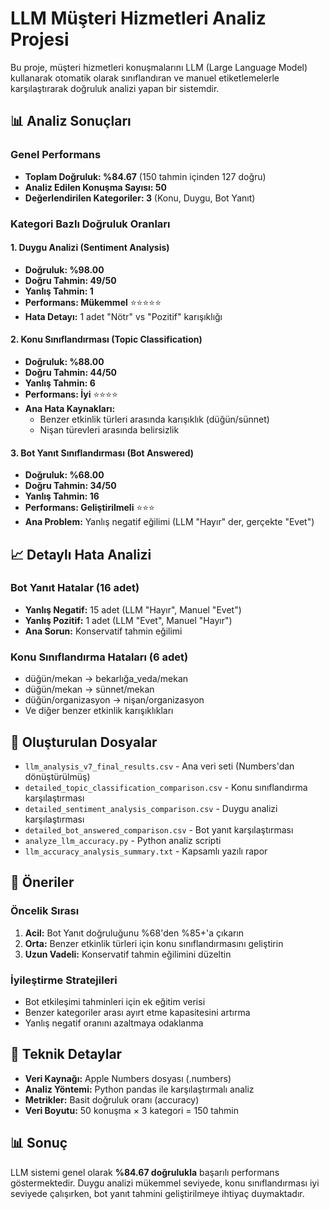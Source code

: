 # LLM Müşteri Hizmetleri Analiz Projesi

Bu proje, müşteri hizmetleri konuşmalarını LLM (Large Language Model) kullanarak otomatik olarak sınıflandıran ve manuel etiketlemelerle karşılaştırarak doğruluk analizi yapan bir sistemdir.

## 📊 Analiz Sonuçları

### Genel Performans
- **Toplam Doğruluk: %84.67** (150 tahmin içinden 127 doğru)
- **Analiz Edilen Konuşma Sayısı: 50**
- **Değerlendirilen Kategoriler: 3** (Konu, Duygu, Bot Yanıt)

### Kategori Bazlı Doğruluk Oranları

#### 1. Duygu Analizi (Sentiment Analysis)
- **Doğruluk: %98.00** 
- **Doğru Tahmin: 49/50**
- **Yanlış Tahmin: 1**
- **Performans: Mükemmel** ⭐⭐⭐⭐⭐
- **Hata Detayı:** 1 adet "Nötr" vs "Pozitif" karışıklığı

#### 2. Konu Sınıflandırması (Topic Classification)  
- **Doğruluk: %88.00**
- **Doğru Tahmin: 44/50**
- **Yanlış Tahmin: 6**
- **Performans: İyi** ⭐⭐⭐⭐
- **Ana Hata Kaynakları:**
  - Benzer etkinlik türleri arasında karışıklık (düğün/sünnet)
  - Nişan türevleri arasında belirsizlik

#### 3. Bot Yanıt Sınıflandırması (Bot Answered)
- **Doğruluk: %68.00**
- **Doğru Tahmin: 34/50** 
- **Yanlış Tahmin: 16**
- **Performans: Geliştirilmeli** ⭐⭐⭐
- **Ana Problem:** Yanlış negatif eğilimi (LLM "Hayır" der, gerçekte "Evet")

## 📈 Detaylı Hata Analizi

### Bot Yanıt Hatalar (16 adet)
- **Yanlış Negatif:** 15 adet (LLM "Hayır", Manuel "Evet")
- **Yanlış Pozitif:** 1 adet (LLM "Evet", Manuel "Hayır")
- **Ana Sorun:** Konservatif tahmin eğilimi

### Konu Sınıflandırma Hataları (6 adet)
- düğün/mekan → bekarlığa_veda/mekan
- düğün/mekan → sünnet/mekan  
- düğün/organizasyon → nişan/organizasyon
- Ve diğer benzer etkinlik karışıklıkları

## 📁 Oluşturulan Dosyalar

- `llm_analysis_v7_final_results.csv` - Ana veri seti (Numbers'dan dönüştürülmüş)
- `detailed_topic_classification_comparison.csv` - Konu sınıflandırma karşılaştırması
- `detailed_sentiment_analysis_comparison.csv` - Duygu analizi karşılaştırması  
- `detailed_bot_answered_comparison.csv` - Bot yanıt karşılaştırması
- `analyze_llm_accuracy.py` - Python analiz scripti
- `llm_accuracy_analysis_summary.txt` - Kapsamlı yazılı rapor

## 🎯 Öneriler

### Öncelik Sırası
1. **Acil:** Bot Yanıt doğruluğunu %68'den %85+'a çıkarın
2. **Orta:** Benzer etkinlik türleri için konu sınıflandırmasını geliştirin
3. **Uzun Vadeli:** Konservatif tahmin eğilimini düzeltin

### İyileştirme Stratejileri
- Bot etkileşimi tahminleri için ek eğitim verisi
- Benzer kategoriler arası ayırt etme kapasitesini artırma
- Yanlış negatif oranını azaltmaya odaklanma

## 🔧 Teknik Detaylar

- **Veri Kaynağı:** Apple Numbers dosyası (.numbers)
- **Analiz Yöntemi:** Python pandas ile karşılaştırmalı analiz
- **Metrikler:** Basit doğruluk oranı (accuracy)
- **Veri Boyutu:** 50 konuşma × 3 kategori = 150 tahmin

## 📊 Sonuç

LLM sistemi genel olarak **%84.67 doğrulukla** başarılı performans göstermektedir. Duygu analizi mükemmel seviyede, konu sınıflandırması iyi seviyede çalışırken, bot yanıt tahmini geliştirilmeye ihtiyaç duymaktadır.